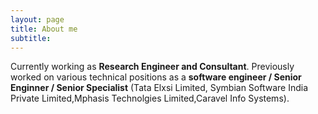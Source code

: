 ```yaml
---
layout: page
title: About me
subtitle:
---
```


<div id="aboutme-section">

<p class="about-text">
<span class="fa fa-briefcase about-icon"></span>
Currently working as <strong>Research Engineer and Consultant</strong>. Previously worked on various technical positions as a <strong>software engineer / Senior Enginner / Senior Specialist</strong> (Tata Elxsi Limited, Symbian Software India Private Limited,Mphasis Technolgies Limited,Caravel Info Systems).
</p>

